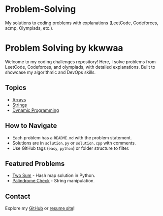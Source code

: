 # Problem-Solving
My solutions to coding problems with explanations (LeetCode, Codeforces, acmp, Olympiads, etc.).

# Problem Solving by kkwwaa

Welcome to my coding challenges repository! Here, I solve problems from LeetCode, Codeforces, and olympiads, with detailed explanations. Built to showcase my algorithmic and DevOps skills.

## Topics
- [Arrays](arrays/)
- [Strings](strings/)
- [Dynamic Programming](dynamic-programming/)

## How to Navigate
- Each problem has a `README.md` with the problem statement.
- Solutions are in `solution.py` or `solution.cpp` with comments.
- Use GitHub tags (`easy`, `python`) or folder structure to filter.

## Featured Problems
- [Two Sum](arrays/two-sum/) - Hash map solution in Python.
- [Palindrome Check](strings/palindrome/) - String manipulation.

## Contact
Explore my [GitHub](https://github.com/kkwwaa) or [resume site](https://kkwwaa.github.io)!
